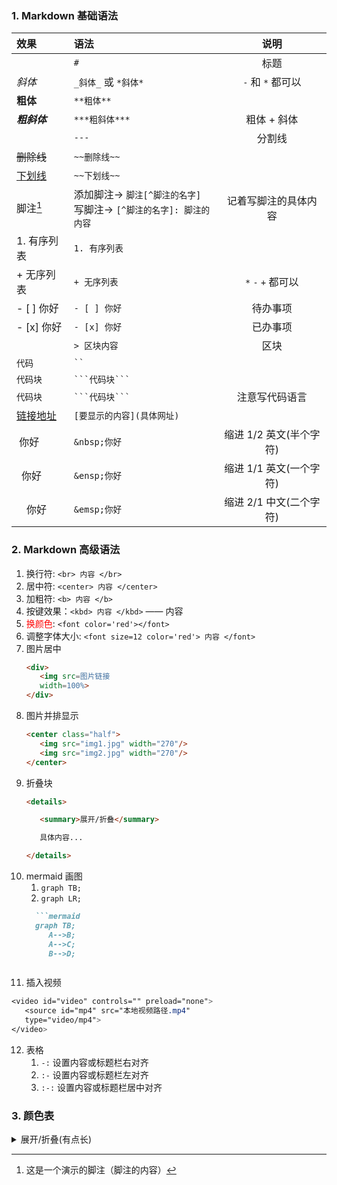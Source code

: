 ### 1. Markdown 基础语法

<div align=center>

| 效果 | 语法 | 说明 |
| :- | :- | :-: |
||`#`|标题|
| _斜体_ |`_斜体_` 或 `*斜体*`| `-` 和 `*` 都可以 |
| **粗体** |`**粗体**`|  |
| ***粗斜体*** |`***粗斜体***`| 粗体 + 斜体 |
|  |`---`| 分割线 |
| ~~删除线~~ |`~~删除线~~`|  |
| <u>下划线</u> |`~~下划线~~`|  |
| 脚注[^脚注的名字] | 添加脚注→ `脚注[^脚注的名字]`<br>写脚注→ `[^脚注的名字]: 脚注的内容`| 记着写脚注的具体内容 |
| 1. 有序列表 |`1. 有序列表`|  |
| + 无序列表 |`+ 无序列表`| `*` `-` `+` 都可以 |
| - [ ] 你好 |`- [ ] 你好`| 待办事项 |
| - [x] 你好 |`- [x] 你好`| 已办事项 |
|  |`> 区块内容`| 区块 |
| `代码` |` `` `|  |
| ```代码块``` |` ```代码块``` `|  |
| ```代码块``` |` ```代码块``` `| 注意写代码语言 |
| [链接地址](https://blog.csdn.net/weixin_44878336) |`[要显示的内容](具体网址)`|  |
| &nbsp;你好 |`&nbsp;你好`| 缩进 1/2 英文(半个字符) |
| &ensp;你好 |`&ensp;你好`| 缩进 1/1 英文(一个字符) |
| &emsp;你好 |`&emsp;你好`| 缩进 2/1 中文(二个字符) |

</div>

[^脚注的名字]: 这是一个演示的脚注（脚注的内容）

### 2. Markdown 高级语法

1. 换行符: `<br> 内容 </br>`
2. 居中符: `<center> 内容 </center>`
3. 加粗符: `<b> 内容 </b>`
4. 按键效果：`<kbd> 内容 </kbd>` —— <kbd> 内容 </kbd>
5. <font color='red'>换颜色</font>: `<font color='red'></font>`
6. 调整字体大小: `<font size=12 color='red'> 内容 </font>`
7. 图片居中
   ```markdown
   <div>
      <img src=图片链接
      width=100%>
   </div>
   ```
8. 图片并排显示
   ```markdown
   <center class="half">
      <img src="img1.jpg" width="270"/>
      <img src="img2.jpg" width="270"/>
   </center>
   ```
9. 折叠块
   ```markdown
   <details>

      <summary>展开/折叠</summary>

      具体内容...

   </details>
   ```
10. mermaid 画图
    1.  `graph TB;`
    2.  `graph LR;`
    ```markdown
      ```mermaid
      graph TB;
         A-->B;
         A-->C;
         B-->D;
      ```
    ```
11. 插入视频
   ```css
   <video id="video" controls="" preload="none"> 
      <source id="mp4" src="本地视频路径.mp4"
      type="video/mp4"> 
   </video>
   ```
12. 表格
    1. `-:` 设置内容或标题栏右对齐
    2. `:-` 设置内容或标题栏左对齐
    3. `:-:` 设置内容或标题栏居中对齐

### 3. 颜色表

<details>

<summary>展开/折叠(有点长)</summary>

<div align="center">

| 颜色名 | 十六进制颜色值 | 颜色 |
|----------------------|--------------|-------------------|
| <font color="#F0F8FF">AliceBlue</font> | #F0F8FF | rgb(240, 248, 255) |
| <font color="#FAEBD7">AntiqueWhite</font> | #FAEBD7 | rgb(250, 235, 215) |
| <font color="#00FFFF">Aqua</font> | #00FFFF | rgb(0, 255, 255) |
| <font color="#7FFFD4">Aquamarine</font> | #7FFFD4 | rgb(127, 255, 212) |
| <font color="#F0FFFF">Azure</font> | #F0FFFF | rgb(240, 255, 255) |
| <font color="#F5F5DC">Beige</font> | #F5F5DC | rgb(245, 245, 220) |
| <font color="#FFE4C4">Bisque</font> | #FFE4C4 | rgb(255, 228, 196) |
| <font color="#000000">Black</font> | #000000 | rgb(0, 0, 0) |
| <font color="#FFEBCD">BlanchedAlmond</font> | #FFEBCD | rgb(255, 235, 205) |
| <font color="#0000FF">Blue</font> | #0000FF | rgb(0, 0, 255) |
| <font color="#8A2BE2">BlueViolet</font> | #8A2BE2 | rgb(138, 43, 226) |
| <font color="#A52A2A">Brown</font> | #A52A2A | rgb(165, 42, 42) |
| <font color="#DEB887">BurlyWood</font> | #DEB887 | rgb(222, 184, 135) |
| <font color="#5F9EA0">CadetBlue</font> | #5F9EA0 | rgb(95, 158, 160) |
| <font color="#7FFF00">Chartreuse</font> | #7FFF00 | rgb(127, 255, 0) |
| <font color="#D2691E">Chocolate</font> | #D2691E | rgb(210, 105, 30) |
| <font color="#FF7F50">Coral</font> | #FF7F50 | rgb(255, 127, 80) |
| <font color="#6495ED">CornflowerBlue</font> | #6495ED | rgb(100, 149, 237) |
| <font color="#FFF8DC">Cornsilk</font> | #FFF8DC | rgb(255, 248, 220) |
| <font color="#DC143C">Crimson</font> | #DC143C | rgb(220, 20, 60) |
| <font color="#00FFFF">Cyan</font> | #00FFFF | rgb(0, 255, 255) |
| <font color="#00008B">DarkBlue</font> | #00008B | rgb(0, 0, 139) |
| <font color="#008B8B">DarkCyan</font> | #008B8B | rgb(0, 139, 139) |
| <font color="#B8860B">DarkGoldenRod</font> | #B8860B | rgb(184, 134, 11) |
| <font color="#A9A9A9">DarkGray</font> | #A9A9A9 | rgb(169, 169, 169) |
| <font color="#006400">DarkGreen</font> | #006400 | rgb(0, 100, 0) |
| <font color="#BDB76B">DarkKhaki</font> | #BDB76B | rgb(189, 183, 107) |
| <font color="#8B008B">DarkMagenta</font> | #8B008B | rgb(139, 0, 139) |
| <font color="#556B2F">DarkOliveGreen</font> | #556B2F | rgb(85, 107, 47) |
| <font color="#FF8C00">Darkorange</font> | #FF8C00 | rgb(255, 140, 0) |
| <font color="#9932CC">DarkOrchid</font> | #9932CC | rgb(153, 50, 204) |
| <font color="#8B0000">DarkRed</font> | #8B0000 | rgb(139, 0, 0) |
| <font color="#E9967A">DarkSalmon</font> | #E9967A | rgb(233, 150, 122) |
| <font color="#8FBC8F">DarkSeaGreen</font> | #8FBC8F | rgb(143, 188, 143) |
| <font color="#483D8B">DarkSlateBlue</font> | #483D8B | rgb(72, 61, 139) |
| <font color="#2F4F4F">DarkSlateGray</font> | #2F4F4F | rgb(47, 79, 79) |
| <font color="#00CED1">DarkTurquoise</font> | #00CED1 | rgb(0, 206, 209) |
| <font color="#9400D3">DarkViolet</font> | #9400D3 | rgb(148, 0, 211) |
| <font color="#FF1493">DeepPink</font> | #FF1493 | rgb(255, 20, 147) |
| <font color="#00BFFF">DeepSkyBlue</font> | #00BFFF | rgb(0, 191, 255) |
| <font color="#696969">DimGray</font> | #696969 | rgb(105, 105, 105) |
| <font color="#1E90FF">DodgerBlue</font> | #1E90FF | rgb(30, 144, 255) |
| <font color="#D19275">Feldspar</font> | #D19275 | rgb(209, 146, 117) |
| <font color="#B22222">FireBrick</font> | #B22222 | rgb(178, 34, 34) |
| <font color="#FFFAF0">FloralWhite</font> | #FFFAF0 | rgb(255, 250, 240) |
| <font color="#228B22">ForestGreen</font> | #228B22 | rgb(34, 139, 34) |
| <font color="#FF00FF">Fuchsia</font> | #FF00FF | rgb(255, 0, 255) |
| <font color="#DCDCDC">Gainsboro</font> | #DCDCDC | rgb(220, 220, 220) |
| <font color="#F8F8FF">GhostWhite</font> | #F8F8FF | rgb(248, 248, 255) |
| <font color="#FFD700">Gold</font> | #FFD700 | rgb(255, 215, 0) |
| <font color="#DAA520">GoldenRod</font> | #DAA520 | rgb(218, 165, 32) |
| <font color="#808080">Gray</font> | #808080 | rgb(128, 128, 128) |
| <font color="#008000">Green</font> | #008000 | rgb(0, 128, 0) |
| <font color="#ADFF2F">GreenYellow</font> | #ADFF2F | rgb(173, 255, 47) |
| <font color="#F0FFF0">HoneyDew</font> | #F0FFF0 | rgb(240, 255, 240) |
| <font color="#FF69B4">HotPink</font> | #FF69B4 | rgb(255, 105, 180) |
| <font color="#CD5C5C">IndianRed</font> | #CD5C5C | rgb(205, 92, 92) |
| <font color="#4B0082">Indigo</font> | #4B0082 | rgb(75, 0, 130) |
| <font color="#FFFFF0">Ivory</font> | #FFFFF0 | rgb(255, 255, 240) |
| <font color="#F0E68C">Khaki</font> | #F0E68C | rgb(240, 230, 140) |
| <font color="#E6E6FA">Lavender</font> | #E6E6FA | rgb(230, 230, 250) |
| <font color="#FFF0F5">LavenderBlush</font> | #FFF0F5 | rgb(255, 240, 245) |
| <font color="#7CFC00">LawnGreen</font> | #7CFC00 | rgb(124, 252, 0) |
| <font color="#FFFACD">LemonChiffon</font> | #FFFACD | rgb(255, 250, 205) |
| <font color="#ADD8E6">LightBlue</font> | #ADD8E6 | rgb(173, 216, 230) |
| <font color="#F08080">LightCoral</font> | #F08080 | rgb(240, 128, 128) |
| <font color="#E0FFFF">LightCyan</font> | #E0FFFF | rgb(224, 255, 255) |
| <font color="#FAFAD2">LightGoldenRodYellow</font> | #FAFAD2 | rgb(250, 250, 210) |
| <font color="#D3D3D3">LightGrey</font> | #D3D3D3 | rgb(211, 211, 211) |
| <font color="#90EE90">LightGreen</font> | #90EE90 | rgb(144, 238, 144) |
| <font color="#FFB6C1">LightPink</font> | #FFB6C1 | rgb(255, 182, 193) |
| <font color="#FFA07A">LightSalmon</font> | #FFA07A | rgb(255, 160, 122) |
| <font color="#20B2AA">LightSeaGreen</font> | #20B2AA | rgb(32, 178, 170) |
| <font color="#87CEFA">LightSkyBlue</font> | #87CEFA | rgb(135, 206, 250) |
| <font color="#8470FF">LightSlateBlue</font> | #8470FF | rgb(132, 112, 255) |
| <font color="#778899">LightSlateGray</font> | #778899 | rgb(119, 136, 153) |
| <font color="#B0C4DE">LightSteelBlue</font> | #B0C4DE | rgb(176, 196, 222) |
| <font color="#FFFFE0">LightYellow</font> | #FFFFE0 | rgb(255, 255, 224) |
| <font color="#00FF00">Lime</font> | #00FF00 | rgb(0, 255, 0) |
| <font color="#32CD32">LimeGreen</font> | #32CD32 | rgb(50, 205, 50) |
| <font color="#FAF0E6">Linen</font> | #FAF0E6 | rgb(250, 240, 230) |
| <font color="#FF00FF">Magenta</font> | #FF00FF | rgb(255, 0, 255) |
| <font color="#800000">Maroon</font> | #800000 | rgb(128, 0, 0) |
| <font color="#66CDAA">MediumAquaMarine</font> | #66CDAA | rgb(102, 205, 170) |
| <font color="#0000CD">MediumBlue</font> | #0000CD | rgb(0, 

0, 205) |
| <font color="#BA55D3">MediumOrchid</font> | #BA55D3 | rgb(186, 85, 211) |
| <font color="#9370D8">MediumPurple</font> | #9370D8 | rgb(147, 112, 216) |
| <font color="#3CB371">MediumSeaGreen</font> | #3CB371 | rgb(60, 179, 113) |
| <font color="#7B68EE">MediumSlateBlue</font> | #7B68EE | rgb(123, 104, 238) |
| <font color="#00FA9A">MediumSpringGreen</font> | #00FA9A | rgb(0, 250, 154) |
| <font color="#48D1CC">MediumTurquoise</font> | #48D1CC | rgb(72, 209, 204) |
| <font color="#C71585">MediumVioletRed</font> | #C71585 | rgb(199, 21, 133) |
| <font color="#191970">MidnightBlue</font> | #191970 | rgb(25, 25, 112) |
| <font color="#F5FFFA">MintCream</font> | #F5FFFA | rgb(245, 255, 250) |
| <font color="#FFE4E1">MistyRose</font> | #FFE4E1 | rgb(255, 228, 225) |
| <font color="#FFE4B5">Moccasin</font> | #FFE4B5 | rgb(255, 228, 181) |
| <font color="#FFDEAD">NavajoWhite</font> | #FFDEAD | rgb(255, 222, 173) |
| <font color="#000080">Navy</font> | #000080 | rgb(0, 0, 128) |
| <font color="#FDF5E6">OldLace</font> | #FDF5E6 | rgb(253, 245, 230) |
| <font color="#808000">Olive</font> | #808000 | rgb(128, 128, 0) |
| <font color="#6B8E23">OliveDrab</font> | #6B8E23 | rgb(107, 142, 35) |
| <font color="#FFA500">Orange</font> | #FFA500 | rgb(255, 165, 0) |
| <font color="#FF4500">OrangeRed</font> | #FF4500 | rgb(255, 69, 0) |
| <font color="#DA70D6">Orchid</font> | #DA70D6 | rgb(218, 112, 214) |
| <font color="#EEE8AA">PaleGoldenRod</font> | #EEE8AA | rgb(238, 232, 170) |
| <font color="#98FB98">PaleGreen</font> | #98FB98 | rgb(152, 251, 152) |
| <font color="#AFEEEE">PaleTurquoise</font> | #AFEEEE | rgb(175, 238, 238) |
| <font color="#D87093">PaleVioletRed</font> | #D87093 | rgb(216, 112, 147) |
| <font color="#FFEFD5">PapayaWhip</font> | #FFEFD5 | rgb(255, 239, 213) |
| <font color="#FFDAB9">PeachPuff</font> | #FFDAB9 | rgb(255, 218, 185) |
| <font color="#CD853F">Peru</font> | #CD853F | rgb(205, 133, 63) |
| <font color="#FFC0CB">Pink</font> | #FFC0CB | rgb(255, 192, 203) |
| <font color="#DDA0DD">Plum</font> | #DDA0DD | rgb(221, 160, 221) |
| <font color="#B0E0E6">PowderBlue</font> | #B0E0E6 | rgb(176, 224, 230) |
| <font color="#800080">Purple</font> | #800080 | rgb(128, 0, 128) |
| <font color="#FF0000">Red</font> | #FF0000 | rgb(255, 0, 0) |
| <font color="#BC8F8F">RosyBrown</font> | #BC8F8F | rgb(188, 143, 143) |
| <font color="#4169E1">RoyalBlue</font> | #4169E1 | rgb(65, 105, 225) |
| <font color="#8B4513">SaddleBrown</font> | #8B4513 | rgb(139, 69, 19) |
| <font color="#FA8072">Salmon</font> | #FA8072 | rgb(250, 128, 114) |
| <font color="#F4A460">SandyBrown</font> | #F4A460 | rgb(244, 164, 96) |
| <font color="#2E8B57">SeaGreen</font> | #2E8B57 | rgb(46, 139, 87) |
| <font color="#FFF5EE">SeaShell</font> | #FFF5EE | rgb(255, 245, 238) |
| <font color="#A0522D">Sienna</font> | #A0522D | rgb(160, 82, 45) |
| <font color="#C0C0C0">Silver</font> | #C0C0C0 | rgb(192, 192, 192) |
| <font color="#87CEEB">SkyBlue</font> | #87CEEB | rgb(135, 206, 235) |
| <font color="#6A5ACD">SlateBlue</font> | #6A5ACD | rgb(106, 90, 205) |
| <font color="#708090">SlateGray</font> | #708090 | rgb(112, 128, 144) |
| <font color="#FFFAFA">Snow</font> | #FFFAFA | rgb(255, 250, 250) |
| <font color="#00FF7F">SpringGreen</font> | #00FF7F | rgb(0, 255, 127) |
| <font color="#4682B4">SteelBlue</font> | #4682B4 | rgb(70, 130, 180) |
| <font color="#D2B48C">Tan</font> | #D2B48C | rgb(210, 180, 140) |
| <font color="#008080">Teal</font> | #008080 | rgb(0, 128, 128) |
| <font color="#D8BFD8">Thistle</font> | #D8BFD8 | rgb(216, 191, 216) |
| <font color="#FF6347">Tomato</font> | #FF6347 | rgb(255, 99, 71) |
| <font color="#40E0D0">Turquoise</font> | #40E0D0 | rgb(64, 224, 208) |
| <font color="#EE82EE">Violet</font> | #EE82EE | rgb(238, 130, 238) |
| <font color="#F5DEB3">Wheat</font> | #F5DEB3 | rgb(245, 222, 179) |
| <font color="#FFFFFF">White</font> | #FFFFFF | rgb(255, 255, 255) |
| <font color="#F5F5F5">WhiteSmoke</font> | #F5F5F5 | rgb(245, 245, 245) |
| <font color="#FFFF00">Yellow</font> | #FFFF00 | rgb(255, 255, 0) |
| <font color="#9ACD32">YellowGreen</font> | #9ACD32 | rgb(154, 205, 50) |

</div>

</details>